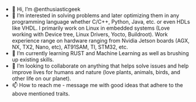 - 👋 Hi, I’m @enthusiasticgeek
- 👀 I’m interested in solving problems and later optimizing them in any programming language whether C/C++, Python, Java, etc. or even HDLs like VHDL. I primarily work on Linux in embedded systems (Love working with Device tree, Linux Drivers, Yocto, Buildroot). Work experience range on hardware ranging from Nvidia Jetson boards (AGX, NX, TX2, Nano, etc), AT91SAM, TI, STM32, etc.
- 🌱 I’m currently learning RUST and Machine Learning as well as brushing up existing skills.
- 💞️ I’m looking to collaborate on anything that helps solve issues and help improve lives for humans and nature (love plants, animals, birds, and other life on our planet).
- 📫 How to reach me - message me with good ideas that adhere to the above mentioned traits.

<!---
enthusiasticgeek/enthusiasticgeek is a ✨ special ✨ repository because its `README.md` (this file) appears on your GitHub profile.
You can click the Preview link to take a look at your changes.
--->
